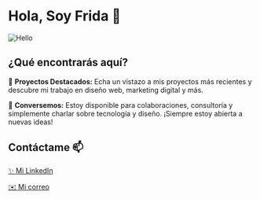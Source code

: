 # Hola, Soy Frida 👋

![Hello](https://media.giphy.com/media/SFCgftom8E2TAx3Fav/giphy.gif)

## ¿Qué encontrarás aquí?

🌟 **Proyectos Destacados:** Echa un vistazo a mis proyectos más recientes y descubre mi trabajo en diseño web, marketing digital y más.

💬 **Conversemos:** Estoy disponible para colaboraciones, consultoría y simplemente charlar sobre tecnología y diseño. ¡Siempre estoy abierta a nuevas ideas!

## Contáctame 📫

[✨ Mi LinkedIn](https://www.linkedin.com/in/fridaibarra/)

[✉️ Mi correo ](mailto:fa.ibarra001@ebc.edu.mx)
